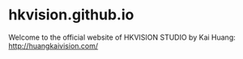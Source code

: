 # hkvision.github.io
Welcome to the official website of HKVISION STUDIO by Kai Huang:
http://huangkaivision.com/
